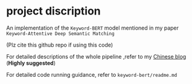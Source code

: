 # project discription

An implementation of the `Keyword-BERT` model mentioned 
in my paper `Keyword-Attentive Deep Semantic Matching`

(Plz cite this github repo if using this code)

For detailed descriptions of the whole pipeline ,refer to my [Chinese blog](https://mp.weixin.qq.com/s/_QY2EhB-TiBcb5q0379McQ) (**Highly suggested**)

For detailed code running guidance, refer to `keyword-bert/readme.md`
